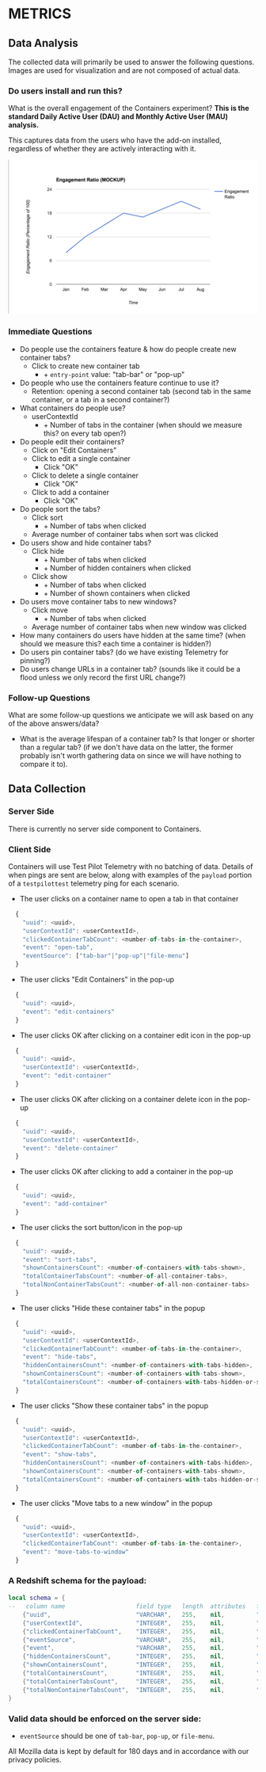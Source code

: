 # METRICS

## Data Analysis
The collected data will primarily be used to answer the following questions.
Images are used for visualization and are not composed of actual data.

### Do users install and run this?

What is the overall engagement of the Containers experiment?
**This is the standard Daily Active User (DAU) and Monthly Active User (MAU) analysis.**

This captures data from the users who have the add-on installed, regardless of
whether they are actively interacting with it.

![](kpi-1.png)

### Immediate Questions

* Do people use the containers feature & how do people create new container tabs?
  * Click to create new container tab
    * \+ `entry-point` value: "tab-bar" or "pop-up"
* Do people who use the containers feature continue to use it?
  * Retention: opening a second container tab (second tab in the same container, or a tab in a second container?)
* What containers do people use?
  * userContextId
    * \+ Number of tabs in the container (when should we measure this? on every tab open?)
* Do people edit their containers?
  * Click on "Edit Containers"
  * Click to edit a single container
    * Click "OK"
  * Click to delete a single container
    * Click "OK"
  * Click to add a container
    * Click "OK"
* Do people sort the tabs?
  * Click sort
    * \+ Number of tabs when clicked
  * Average number of container tabs when sort was clicked
* Do users show and hide container tabs?
  * Click hide
    * \+ Number of tabs when clicked
    * \+ Number of hidden containers when clicked
  * Click show
    * \+ Number of tabs when clicked
    * \+ Number of shown containers when clicked
* Do users move container tabs to new windows?
  * Click move
    * \+ Number of tabs when clicked
  * Average number of container tabs when new window was clicked
* How many containers do users have hidden at the same time? (when should we measure this? each time a container is hidden?)
* Do users pin container tabs? (do we have existing Telemetry for pinning?)
* Do users change URLs in a container tab? (sounds like it could be a flood unless we only record the first URL change?)

### Follow-up Questions

What are some follow-up questions we anticipate we will ask based on any of the
above answers/data?

* What is the average lifespan of a container tab? Is that longer or shorter than a regular tab? (if we don't have data on the latter, the former probably isn't worth gathering data on since we will have nothing to compare it to).

## Data Collection

### Server Side
There is currently no server side component to Containers.

### Client Side
Containers will use Test Pilot Telemetry with no batching of data.  Details
of when pings are sent are below, along with examples of the `payload` portion
of a `testpilottest` telemetry ping for each scenario.

* The user clicks on a container name to open a tab in that container

```js
  {
    "uuid": <uuid>,
    "userContextId": <userContextId>,
    "clickedContainerTabCount": <number-of-tabs-in-the-container>,
    "event": "open-tab",
    "eventSource": ["tab-bar"|"pop-up"|"file-menu"]
  }
```

* The user clicks "Edit Containers" in the pop-up

```js
  {
    "uuid": <uuid>,
    "event": "edit-containers"
  }
```

* The user clicks OK after clicking on a container edit icon in the pop-up

```js
  {
    "uuid": <uuid>,
    "userContextId": <userContextId>,
    "event": "edit-container"
  }
```

* The user clicks OK after clicking on a container delete icon in the pop-up

```js
  {
    "uuid": <uuid>,
    "userContextId": <userContextId>,
    "event": "delete-container"
  }
```

* The user clicks OK after clicking to add a container in the pop-up

```js
  {
    "uuid": <uuid>,
    "event": "add-container"
  }
```

* The user clicks the sort button/icon in the pop-up

```js
  {
    "uuid": <uuid>,
    "event": "sort-tabs",
    "shownContainersCount": <number-of-containers-with-tabs-shown>,
    "totalContainerTabsCount": <number-of-all-container-tabs>,
    "totalNonContainerTabsCount": <number-of-all-non-container-tabs>
  }
```

* The user clicks "Hide these container tabs" in the popup

```js
  {
    "uuid": <uuid>,
    "userContextId": <userContextId>,
    "clickedContainerTabCount": <number-of-tabs-in-the-container>,
    "event": "hide-tabs",
    "hiddenContainersCount": <number-of-containers-with-tabs-hidden>,
    "shownContainersCount": <number-of-containers-with-tabs-shown>,
    "totalContainersCount": <number-of-containers-with-tabs-hidden-or-shown>
  }
```

* The user clicks "Show these container tabs" in the popup

```js
  {
    "uuid": <uuid>,
    "userContextId": <userContextId>,
    "clickedContainerTabCount": <number-of-tabs-in-the-container>,
    "event": "show-tabs",
    "hiddenContainersCount": <number-of-containers-with-tabs-hidden>,
    "shownContainersCount": <number-of-containers-with-tabs-shown>,
    "totalContainersCount": <number-of-containers-with-tabs-hidden-or-shown>
  }
```

* The user clicks "Move tabs to a new window" in the popup

```js
  {
    "uuid": <uuid>,
    "userContextId": <userContextId>,
    "clickedContainerTabCount": <number-of-tabs-in-the-container>,
    "event": "move-tabs-to-window"
  }
```

### A Redshift schema for the payload:

```lua
local schema = {
--   column name                    field type   length  attributes   field name
    {"uuid",                        "VARCHAR",   255,    nil,         "Fields[payload.uuid]"},
    {"userContextId",               "INTEGER",   255,    nil,         "Fields[payload.userContextId]"},
    {"clickedContainerTabCount",    "INTEGER",   255,    nil,         "Fields[payload.clickedContainerTabCount]"},
    {"eventSource",                 "VARCHAR",   255,    nil,         "Fields[payload.eventSource]"},
    {"event",                       "VARCHAR",   255,    nil,         "Fields[payload.event]"},
    {"hiddenContainersCount",       "INTEGER",   255,    nil,         "Fields[payload.hiddenContainersCount]"},
    {"shownContainersCount",        "INTEGER",   255,    nil,         "Fields[payload.shownContainersCount]"},
    {"totalContainersCount",        "INTEGER",   255,    nil,         "Fields[payload.totalContainersCount]"},
    {"totalContainerTabsCount",     "INTEGER",   255,    nil,         "Fields[payload.totalContainerTabsCount]"},
    {"totalNonContainerTabsCount",  "INTEGER",   255,    nil,         "Fields[payload.totalNonContainerTabsCount]"}
}
```

### Valid data should be enforced on the server side:

* `eventSource` should be one of `tab-bar`, `pop-up`, or `file-menu`.

All Mozilla data is kept by default for 180 days and in accordance with our
privacy policies.
